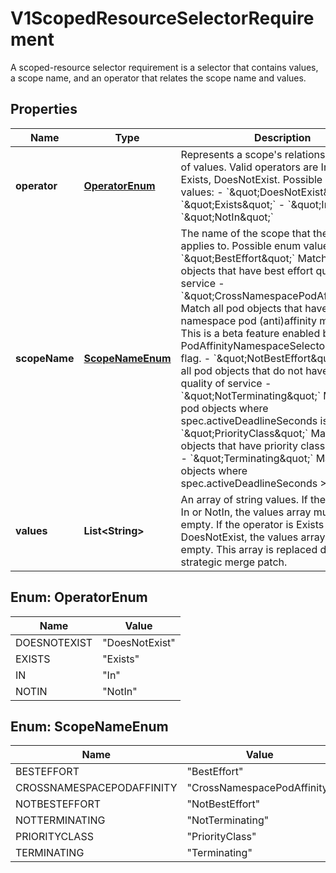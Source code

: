 

# V1ScopedResourceSelectorRequirement

A scoped-resource selector requirement is a selector that contains values, a scope name, and an operator that relates the scope name and values.
## Properties

Name | Type | Description | Notes
------------ | ------------- | ------------- | -------------
**operator** | [**OperatorEnum**](#OperatorEnum) | Represents a scope&#39;s relationship to a set of values. Valid operators are In, NotIn, Exists, DoesNotExist.  Possible enum values:  - &#x60;\&quot;DoesNotExist\&quot;&#x60;  - &#x60;\&quot;Exists\&quot;&#x60;  - &#x60;\&quot;In\&quot;&#x60;  - &#x60;\&quot;NotIn\&quot;&#x60; | 
**scopeName** | [**ScopeNameEnum**](#ScopeNameEnum) | The name of the scope that the selector applies to.  Possible enum values:  - &#x60;\&quot;BestEffort\&quot;&#x60; Match all pod objects that have best effort quality of service  - &#x60;\&quot;CrossNamespacePodAffinity\&quot;&#x60; Match all pod objects that have cross-namespace pod (anti)affinity mentioned. This is a beta feature enabled by the PodAffinityNamespaceSelector feature flag.  - &#x60;\&quot;NotBestEffort\&quot;&#x60; Match all pod objects that do not have best effort quality of service  - &#x60;\&quot;NotTerminating\&quot;&#x60; Match all pod objects where spec.activeDeadlineSeconds is nil  - &#x60;\&quot;PriorityClass\&quot;&#x60; Match all pod objects that have priority class mentioned  - &#x60;\&quot;Terminating\&quot;&#x60; Match all pod objects where spec.activeDeadlineSeconds &gt;&#x3D;0 | 
**values** | **List&lt;String&gt;** | An array of string values. If the operator is In or NotIn, the values array must be non-empty. If the operator is Exists or DoesNotExist, the values array must be empty. This array is replaced during a strategic merge patch. |  [optional]



## Enum: OperatorEnum

Name | Value
---- | -----
DOESNOTEXIST | &quot;DoesNotExist&quot;
EXISTS | &quot;Exists&quot;
IN | &quot;In&quot;
NOTIN | &quot;NotIn&quot;



## Enum: ScopeNameEnum

Name | Value
---- | -----
BESTEFFORT | &quot;BestEffort&quot;
CROSSNAMESPACEPODAFFINITY | &quot;CrossNamespacePodAffinity&quot;
NOTBESTEFFORT | &quot;NotBestEffort&quot;
NOTTERMINATING | &quot;NotTerminating&quot;
PRIORITYCLASS | &quot;PriorityClass&quot;
TERMINATING | &quot;Terminating&quot;



